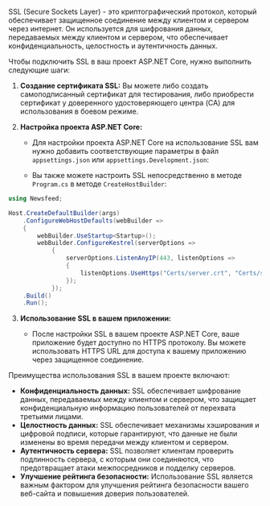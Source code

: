 
SSL (Secure Sockets Layer) - это криптографический протокол, который обеспечивает защищенное соединение между клиентом и сервером через интернет. Он используется для шифрования данных, передаваемых между клиентом и сервером, что обеспечивает конфиденциальность, целостность и аутентичность данных.

Чтобы подключить SSL в ваш проект ASP.NET Core, нужно выполнить следующие шаги:

1. **Создание сертификата SSL:** Вы можете либо создать самоподписанный сертификат для тестирования, либо приобрести сертификат у доверенного удостоверяющего центра (CA) для использования в боевом режиме.
    
2. **Настройка проекта ASP.NET Core:**
    
    - Для настройки проекта ASP.NET Core на использование SSL вам нужно добавить соответствующие параметры в файл `appsettings.json` или `appsettings.Development.json`:
    
    - Вы также можете настроить SSL непосредственно в методе `Program.cs` в методе `CreateHostBuilder`:
```C#
using Newsfeed;

Host.CreateDefaultBuilder(args)
    .ConfigureWebHostDefaults(webBuilder =>
    {
        webBuilder.UseStartup<Startup>();
        webBuilder.ConfigureKestrel(serverOptions =>
            {
                serverOptions.ListenAnyIP(443, listenOptions =>
                {
                    listenOptions.UseHttps("Certs/server.crt", "Certs/server.key");
                });
            });
    .Build()
    .Run();

```

3. **Использование SSL в вашем приложении:**
    
    - После настройки SSL в вашем проекте ASP.NET Core, ваше приложение будет доступно по HTTPS протоколу. Вы можете использовать HTTPS URL для доступа к вашему приложению через защищенное соединение.

Преимущества использования SSL в вашем проекте включают:

- **Конфиденциальность данных:** SSL обеспечивает шифрование данных, передаваемых между клиентом и сервером, что защищает конфиденциальную информацию пользователей от перехвата третьими лицами.
- **Целостность данных:** SSL обеспечивает механизмы хэширования и цифровой подписи, которые гарантируют, что данные не были изменены во время передачи между клиентом и сервером.
- **Аутентичность сервера:** SSL позволяет клиентам проверить подлинность сервера, с которым они соединяются, что предотвращает атаки межпосредников и подделку серверов.
- **Улучшение рейтинга безопасности:** Использование SSL является важным фактором для улучшения рейтинга безопасности вашего веб-сайта и повышения доверия пользователей.